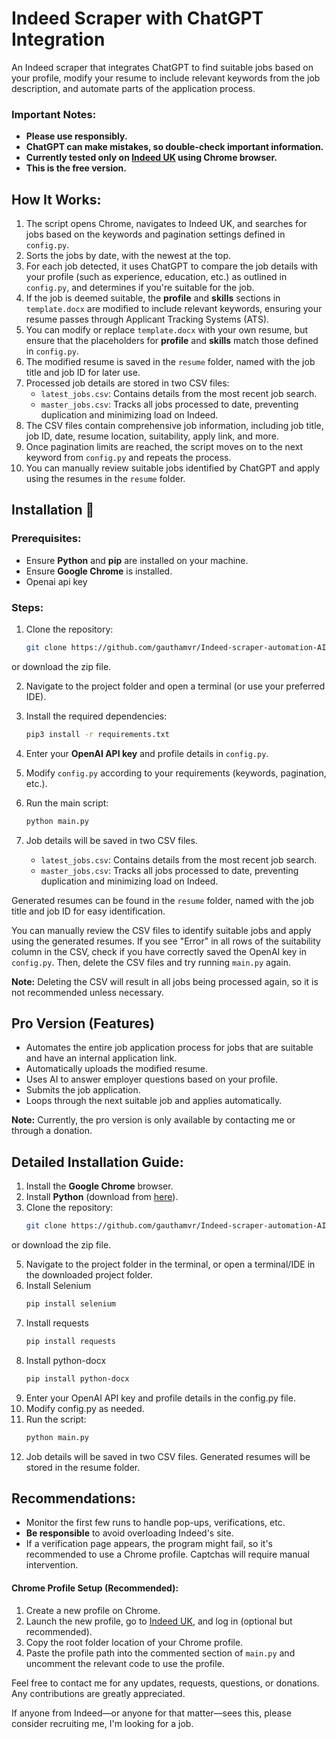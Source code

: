 # Indeed Scraper with ChatGPT Integration

An Indeed scraper that integrates ChatGPT to find suitable jobs based on your profile, modify your resume to include relevant keywords from the job description, and automate parts of the application process.

### Important Notes:
- **Please use responsibly.**
- **ChatGPT can make mistakes, so double-check important information.**
- **Currently tested only on [Indeed UK](https://uk.indeed.com/) using Chrome browser.**
- **This is the free version.**

## How It Works:

1. The script opens Chrome, navigates to Indeed UK, and searches for jobs based on the keywords and pagination settings defined in `config.py`.
2. Sorts the jobs by date, with the newest at the top.
3. For each job detected, it uses ChatGPT to compare the job details with your profile (such as experience, education, etc.) as outlined in `config.py`, and determines if you're suitable for the job.
4. If the job is deemed suitable, the **profile** and **skills** sections in `template.docx` are modified to include relevant keywords, ensuring your resume passes through Applicant Tracking Systems (ATS).
5. You can modify or replace `template.docx` with your own resume, but ensure that the placeholders for **profile** and **skills** match those defined in `config.py`.
6. The modified resume is saved in the `resume` folder, named with the job title and job ID for later use.
7. Processed job details are stored in two CSV files:
   - `latest_jobs.csv`: Contains details from the most recent job search.
   - `master_jobs.csv`: Tracks all jobs processed to date, preventing duplication and minimizing load on Indeed.
8. The CSV files contain comprehensive job information, including job title, job ID, date, resume location, suitability, apply link, and more.
9. Once pagination limits are reached, the script moves on to the next keyword from `config.py` and repeats the process.
10. You can manually review suitable jobs identified by ChatGPT and apply using the resumes in the `resume` folder.

## Installation 🔌

### Prerequisites:
- Ensure **Python** and **pip** are installed on your machine.
- Ensure **Google Chrome** is installed.
- Openai api key

### Steps:
1. Clone the repository:
   ```bash
   git clone https://github.com/gauthamvr/Indeed-scraper-automation-AI.git
or download the zip file.

2. Navigate to the project folder and open a terminal (or use your preferred IDE).

3. Install the required dependencies:
   ```bash
   pip3 install -r requirements.txt
4. Enter your **OpenAI API key** and profile details in `config.py`.

5. Modify `config.py` according to your requirements (keywords, pagination, etc.).

6. Run the main script:
   ```bash
   python main.py

8. Job details will be saved in two CSV files.
  
   - `latest_jobs.csv`: Contains details from the most recent job search.
   - `master_jobs.csv`: Tracks all jobs processed to date, preventing duplication and minimizing load on Indeed.

Generated resumes can be found in the `resume` folder, named with the job title and job ID for easy identification.

You can manually review the CSV files to identify suitable jobs and apply using the generated resumes.
If you see "Error" in all rows of the suitability column in the CSV, check if you have correctly saved the OpenAI key in `config.py`. Then, delete the CSV files and try running `main.py` again.

**Note:** Deleting the CSV will result in all jobs being processed again, so it is not recommended unless necessary.


## Pro Version (Features)

- Automates the entire job application process for jobs that are suitable and have an internal application link.
- Automatically uploads the modified resume.
- Uses AI to answer employer questions based on your profile.
- Submits the job application.
- Loops through the next suitable job and applies automatically.

**Note:** Currently, the pro version is only available by contacting me or through a donation.




## Detailed Installation Guide:

1. Install the **Google Chrome** browser.
2. Install **Python** (download from [here](https://www.python.org/downloads/)).
4. Clone the repository:
   ```bash
   git clone https://github.com/gauthamvr/Indeed-scraper-automation-AI.git
or download the zip file.

5. Navigate to the project folder in the terminal, or open a terminal/IDE in the downloaded project folder.
6. Install Selenium
   ```bash
   pip install selenium
7. Install requests
   ```bash
   pip install requests
8. Install python-docx
   ```bash
   pip install python-docx
9. Enter your OpenAI API key and profile details in the config.py file.
10. Modify config.py as needed.
1. Run the script:
   ```bash
   python main.py
12. Job details will be saved in two CSV files. Generated resumes will be stored in the resume folder.



## Recommendations:

- Monitor the first few runs to handle pop-ups, verifications, etc.
- **Be responsible** to avoid overloading Indeed's site.
- If a verification page appears, the program might fail, so it's recommended to use a Chrome profile. Captchas will require manual intervention.

#### Chrome Profile Setup (Recommended):

1. Create a new profile on Chrome.
2. Launch the new profile, go to [Indeed UK](https://uk.indeed.com/), and log in (optional but recommended).
3. Copy the root folder location of your Chrome profile.
4. Paste the profile path into the commented section of `main.py` and uncomment the relevant code to use the profile.

Feel free to contact me for any updates, requests, questions, or donations. Any contributions are greatly appreciated.

If anyone from Indeed—or anyone for that matter—sees this, please consider recruiting me, I'm looking for a job.


    
